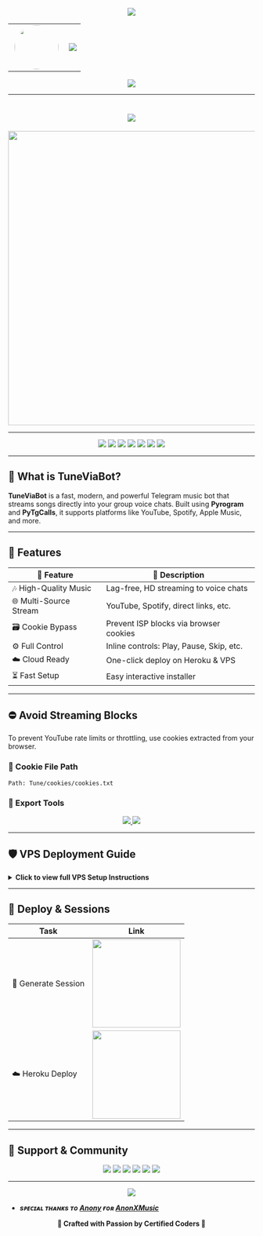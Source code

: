 <!-- ✨ Animated Header (Top) -->
<p align="center">
  <img src="https://user-images.githubusercontent.com/73097560/115834477-dbab4500-a447-11eb-908a-139a6edaec5c.gif" />
</p>

<!-- 👤 Avatar + Typing Banner -->
<div align="center">
  <table>
    <tr>
      <td width="100px" align="center">
        <img src="https://files.catbox.moe/r2ga8f.jpg" width="90px" style="border-radius: 50%;" />
      </td>
      <td>
        <img src="https://readme-typing-svg.herokuapp.com?color=00BFFF&width=600&lines=✨+🧳+Hey+There,+This+is+Certified+Coder+%f0%9f%a5%80+%e2%9d%97%ef%b8%8f" />
      </td>
    </tr>
  </table>
</div>

<!-- 👁 Visitor Counter -->
<p align="center">
  <img src="https://komarev.com/ghpvc/?username=CertifiedCoders&style=flat-square" />
</p>

---

<h1 align="center">
  <img src="https://readme-typing-svg.herokuapp.com?color=FF69B4&width=500&lines=🌷+Welcome+to+TuneViaBot+🎶;🚀+The+Ultimate+Telegram+Music+Bot" />
</h1>

<p align="center">
  <a href="https://t.me/CertifiedCoders">
    <img src="https://files.catbox.moe/d0ynvn.jpg" width="600">
  </a>
</p>

---

<p align="center">
  <a href="https://t.me/TuneViaBot"><img src="https://img.shields.io/badge/Try%20Bot-@TuneViaBot-blue?style=for-the-badge&logo=telegram" /></a>
  <a href="https://t.me/CertifiedCoders"><img src="https://img.shields.io/badge/Join%20Group-@CertifiedCoders-orange?style=for-the-badge&logo=telegram" /></a>
  <a href="https://t.me/CertifiedCodes"><img src="https://img.shields.io/badge/Updates%20Channel-@CertifiedCodes-purple?style=for-the-badge&logo=telegram" /></a>
  <a href="https://t.me/CertifiedCoder"><img src="https://img.shields.io/badge/Owner-@CertifiedCoder-red?style=for-the-badge&logo=telegram" /></a>
  <a href="mailto:rajnishmishraaa1@gmail.com"><img src="https://img.shields.io/badge/Email-Contact-grey?style=for-the-badge&logo=gmail" /></a>
  <a href="https://instagram.com/rajnishthegreat"><img src="https://img.shields.io/badge/Instagram-Follow-red?style=for-the-badge&logo=instagram" /></a>
  <a href="https://youtube.com/@rajnisha3"><img src="https://img.shields.io/badge/YouTube-Subscribe-red?style=for-the-badge&logo=youtube" /></a>
</p>

---

## 🌟 What is TuneViaBot?

**TuneViaBot** is a fast, modern, and powerful Telegram music bot that streams songs directly into your group voice chats. Built using **Pyrogram** and **PyTgCalls**, it supports platforms like YouTube, Spotify, Apple Music, and more.

---

## 🚀 Features

| 🌟 Feature              | 🔎 Description |
|---------------------|-----------------------------|
| 🎶 High-Quality Music | Lag-free, HD streaming to voice chats |
| 🌐 Multi-Source Stream | YouTube, Spotify, direct links, etc. |
| 🗃️ Cookie Bypass     | Prevent ISP blocks via browser cookies |
| ⚙️ Full Control       | Inline controls: Play, Pause, Skip, etc. |
| ☁️ Cloud Ready         | One-click deploy on Heroku & VPS |
| ⏳ Fast Setup          | Easy interactive installer |

---

## ⛔️ Avoid Streaming Blocks

To prevent YouTube rate limits or throttling, use cookies extracted from your browser.

### 📁 Cookie File Path
```txt
Path: Tune/cookies/cookies.txt
```

### 🔐 Export Tools
<p align="center">
  <a href="https://chromewebstore.google.com/detail/cookie-editor/ookdjilphngeeeghgngjabigmpepanpl">
    <img src="https://img.shields.io/badge/Chrome%20Extension-Get%20cookies.txt-blue?style=for-the-badge&logo=googlechrome" />
  </a>
  <a href="https://addons.mozilla.org/en-US/firefox/addon/cookies-txt/">
    <img src="https://img.shields.io/badge/Firefox%20Add--on-Get%20cookies.txt-orange?style=for-the-badge&logo=firefox" />
  </a>
</p>

---

## 🛡️ VPS Deployment Guide

<details>
<summary><b>Click to view full VPS Setup Instructions</b></summary>
<br/>

Follow these step-by-step instructions to set up the bot on a VPS or your local machine:

### 🧱 Step 1: Update and Install Core Dependencies
```bash
sudo apt update && sudo apt install git curl python3-pip ffmpeg -y
```

### ⚙️ Step 2: Install Node.js (with NVM)
```bash
curl https://raw.githubusercontent.com/creationix/nvm/master/install.sh | bash
source ~/.bashrc
nvm install node
```

### 📂 Step 3: Clone the Repository
```bash
git clone https://github.com/CertifiedCoders/TuneViaBot
cd TuneViaBot
```

### 📦 Step 4: Install Python Requirements
```bash
pip3 install -U -r requirements.txt
```

### 🖥 Step 5: Install Tmux for Background Session
```bash
sudo apt install tmux -y
```

### 🚀 Step 6: Launch Interactive Setup
```bash
sudo bash setup
```

### 🔄 Step 7: Start the Bot in a Persistent Session
```bash
tmux new -s tune
sudo bash start
```

### 💡 Optional Developer Commands
```bash
tmux attach-session -t tune      # Attach to running session
tmux kill-session -t tune        # Stop bot session
```

Enjoy smooth, high-quality music streaming with TuneViaBot on your server!

### Run in tmux session
```bash
tmux new -s tune
sudo bash start
```
</details>

---

## 🔐 Deploy & Sessions

| Task                | Link                                                                 |
|---------------------|----------------------------------------------------------------------|
| 🔑 Generate Session | <a href="https://t.me/CertifiedSessionBot"><img src="https://img.shields.io/badge/String%20Session-pink?style=for-the-badge&logo=replit" width="180" /></a> |
| ☁️ Heroku Deploy     | <a href="http://dashboard.heroku.com/new?template=https://github.com/CertifiedCoders/TuneViaBot"><img src="https://img.shields.io/badge/Deploy%20To%20Heroku-pink?style=for-the-badge&logo=heroku" width="180" /></a> |

---

## 👥 Support & Community

<p align="center">
  <a href="https://t.me/CertifiedCoders"><img src="https://img.shields.io/badge/Support%20Group-Join-orange?style=for-the-badge&logo=telegram" /></a>
  <a href="https://t.me/CertifiedCodes"><img src="https://img.shields.io/badge/Channel-Updates-purple?style=for-the-badge&logo=telegram" /></a>
  <a href="https://t.me/CertifiedCoder"><img src="https://img.shields.io/badge/Owner-Message-red?style=for-the-badge&logo=telegram" /></a>
  <a href="https://youtube.com/@rajnisha3"><img src="https://img.shields.io/badge/Youtube-Subscribe-red?style=for-the-badge&logo=youtube" /></a>
  <a href="https://instagram.com/rajnishthegreat"><img src="https://img.shields.io/badge/Instagram-Follow-pink?style=for-the-badge&logo=instagram" /></a>
  <a href="mailto:rajnishmishraaa1@gmail.com"><img src="https://img.shields.io/badge/Email-Contact-grey?style=for-the-badge&logo=gmail" /></a>
</p>

---

<p align="center">
  <img src="https://user-images.githubusercontent.com/73097560/115834477-dbab4500-a447-11eb-908a-139a6edaec5c.gif">
</p>

- <b> _sᴩᴇᴄɪᴀʟ ᴛʜᴀɴᴋs ᴛᴏ [Anony](https://github.com/AnonymousX1025) ғᴏʀ [AnonXMusic](https://github.com/AnonymousX1025/AnonXMusic)_ </b>

<p align="center">
  <b>🌟 Crafted with Passion by Certified Coders 🌟</b>
</p>